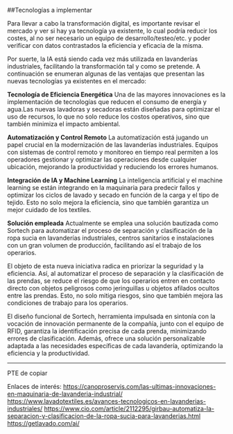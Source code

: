 ##Tecnologías a implementar

Para llevar a cabo la transformación digital, es importante revisar el mercado y ver si hay ya tecnología ya existente, lo cual podría reducir los costes, al no ser necesario un equipo de desarrollo/testeo/etc. y poder verificar con datos contrastados la eficiencia y eficacia de la misma.

Por suerte, la IA está siendo cada vez más utilizada en lavanderías industriales, facilitando la transformación tal y como se pretende. A continuación se enumeran algunas de las ventajas que presentan las nuevas tecnologías ya existentes en el mercado:

**Tecnología de Eficiencia Energética**
Una de las mayores innovaciones es la implementación de tecnologías que reducen el consumo de energía y agua.Las nuevas lavadoras y secadoras están diseñadas
para optimizar el uso de recursos, lo que no solo reduce los costos operativos, sino que también minimiza el impacto ambiental.

**Automatización y Control Remoto**
La automatización está jugando un papel crucial en la modernización de las lavanderías industriales. Equipos con sistemas de control remoto y monitoreo
en tiempo real permiten a los operadores gestionar y optimizar las operaciones desde cualquier ubicación, mejorando la productividad y reduciendo los errores humanos.

**Integración de IA y Machine Learning**
La inteligencia artificial y el machine learning se están integrando en la maquinaria para predecir fallos y optimizar los ciclos de lavado y secado en
función de la carga y el tipo de tejido. Esto no solo mejora la eficiencia, sino que también garantiza un mejor cuidado de los textiles.

**Solución empleada**
Actualmente se emplea una solución bautizada como Sortech para automatizar el proceso de separación y clasificación de la ropa sucia en lavanderías industriales,
centros sanitarios e instalaciones con un gran volumen de producción, facilitando así el trabajo de los operarios.

El objeto de esta nueva iniciativa radica en priorizar la seguridad y la eficiencia. Así, al automatizar el proceso de separación y la
clasificación de las prendas, se reduce el riesgo de que los operarios entren en contacto directo con objetos peligrosos como jeringuillas u objetos afilados ocultos entre las prendas. Esto, no solo mitiga riesgos, sino que también mejora las condiciones de trabajo para los operarios.

El diseño funcional de Sortech, herramienta impulsada en sintonía con la vocación de innovación permanente de la compañía, junto con el equipo de RFID,
garantiza la identificación precisa de cada prenda, minimizando errores de clasificación. Además, ofrece una solución personalizable adaptada a las
necesidades específicas de cada lavandería, optimizando la eficiencia y la productividad.

****

PTE de copiar

Enlaces de interés:
https://canoproservis.com/las-ultimas-innovaciones-en-maquinaria-de-lavanderia-industrial/
https://www.lavadotextiles.es/avances-tecnologicos-en-lavanderias-industriales/
https://www.cio.com/article/2112295/girbau-automatiza-la-separacion-y-clasificacion-de-la-ropa-sucia-para-lavanderias.html
https://getlavado.com/ai/


